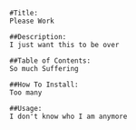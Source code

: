 
    #Title:
    Please Work

    ##Description:
    I just want this to be over

    ##Table of Contents:
    So much Suffering
    
    ##How To Install:
    Too many
    
    ##Usage:
    I don't know who I am anymore
    